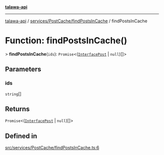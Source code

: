 [**talawa-api**](../../../../README.md)

***

[talawa-api](../../../../modules.md) / [services/PostCache/findPostsInCache](../README.md) / findPostsInCache

# Function: findPostsInCache()

\> **findPostsInCache**(`ids`): `Promise`\<([`InterfacePost`](../../../../models/Post/interfaces/InterfacePost.md) \| `null`)[]\>

## Parameters

### ids

`string`[]

## Returns

`Promise`\<([`InterfacePost`](../../../../models/Post/interfaces/InterfacePost.md) \| `null`)[]\>

## Defined in

[src/services/PostCache/findPostsInCache.ts:6](https://github.com/PalisadoesFoundation/talawa-api/blob/6bd0fecc1032af2aa70d925c85724d9fec2350f9/src/services/PostCache/findPostsInCache.ts#L6)
